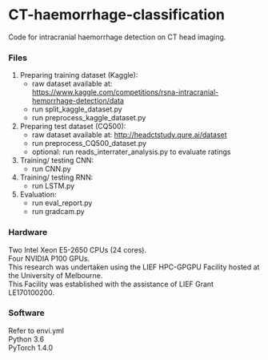 # CT-haemorrhage-classification

Code for intracranial haemorrhage detection on CT head imaging.

### Files
1. Preparing training dataset (Kaggle):
     - raw dataset available at: https://www.kaggle.com/competitions/rsna-intracranial-hemorrhage-detection/data
     - run split_kaggle_dataset.py
     - run preprocess_kaggle_dataset.py 
2. Preparing test dataset (CQ500):
     - raw dataset available at: http://headctstudy.qure.ai/dataset
     - run preprocess_CQ500_dataset.py
     - optional: run reads_interrater_analysis.py to evaluate ratings
3. Training/ testing CNN: 
     - run CNN.py
4. Training/ testing RNN:
     - run LSTM.py
5. Evaluation:
     - run eval_report.py
     - run gradcam.py

### Hardware
Two Intel Xeon E5-2650 CPUs (24 cores).\
Four NVIDIA P100 GPUs.\
This research was undertaken using the LIEF HPC-GPGPU Facility hosted at the University of Melbourne. \
This Facility was established with the assistance of LIEF Grant LE170100200. 

### Software
Refer to envi.yml\
Python 3.6\
PyTorch 1.4.0

